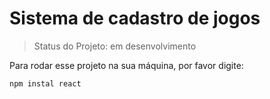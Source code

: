 <h1>Sistema de cadastro de jogos</h1>

>Status do Projeto: em desenvolvimento

Para rodar esse projeto na sua máquina, por favor digite:
```
npm instal react
```
